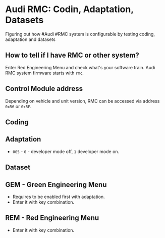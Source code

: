 # Audi RMC: Codin, Adaptation, Datasets
Figuring out how #Audi #RMC system is configurable by testing coding, adaptation and datasets

## How to tell if I have RMC or other system? ##
Enter Red Engineering Menu and check what's your software train. Audi RMC system firmware starts with `rmc`.

## Control Module address ##
Depending on vehicle and unit version, RMC can be accessed via address `0x56` or `0x5F`.

## Coding ##

## Adaptation ##
* `005` - `0` - developer mode off, `1` developer mode on.

## Dataset ##

## GEM - Green Engineering Menu ##
* Requires to be enabled first with adaptation.
* Enter it with key combination.

## REM - Red Engineering Menu ##
* Enter it with key combination.
